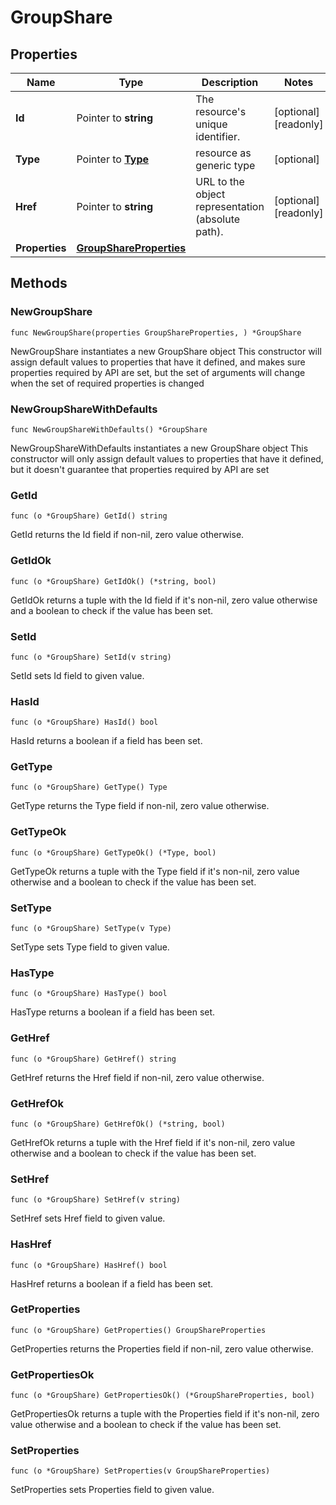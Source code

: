 # GroupShare

## Properties

|Name | Type | Description | Notes|
|------------ | ------------- | ------------- | -------------|
|**Id** | Pointer to **string** | The resource&#39;s unique identifier. | [optional] [readonly] |
|**Type** | Pointer to [**Type**](Type.md) | resource as generic type | [optional] |
|**Href** | Pointer to **string** | URL to the object representation (absolute path). | [optional] [readonly] |
|**Properties** | [**GroupShareProperties**](GroupShareProperties.md) |  | |

## Methods

### NewGroupShare

`func NewGroupShare(properties GroupShareProperties, ) *GroupShare`

NewGroupShare instantiates a new GroupShare object
This constructor will assign default values to properties that have it defined,
and makes sure properties required by API are set, but the set of arguments
will change when the set of required properties is changed

### NewGroupShareWithDefaults

`func NewGroupShareWithDefaults() *GroupShare`

NewGroupShareWithDefaults instantiates a new GroupShare object
This constructor will only assign default values to properties that have it defined,
but it doesn't guarantee that properties required by API are set

### GetId

`func (o *GroupShare) GetId() string`

GetId returns the Id field if non-nil, zero value otherwise.

### GetIdOk

`func (o *GroupShare) GetIdOk() (*string, bool)`

GetIdOk returns a tuple with the Id field if it's non-nil, zero value otherwise
and a boolean to check if the value has been set.

### SetId

`func (o *GroupShare) SetId(v string)`

SetId sets Id field to given value.

### HasId

`func (o *GroupShare) HasId() bool`

HasId returns a boolean if a field has been set.

### GetType

`func (o *GroupShare) GetType() Type`

GetType returns the Type field if non-nil, zero value otherwise.

### GetTypeOk

`func (o *GroupShare) GetTypeOk() (*Type, bool)`

GetTypeOk returns a tuple with the Type field if it's non-nil, zero value otherwise
and a boolean to check if the value has been set.

### SetType

`func (o *GroupShare) SetType(v Type)`

SetType sets Type field to given value.

### HasType

`func (o *GroupShare) HasType() bool`

HasType returns a boolean if a field has been set.

### GetHref

`func (o *GroupShare) GetHref() string`

GetHref returns the Href field if non-nil, zero value otherwise.

### GetHrefOk

`func (o *GroupShare) GetHrefOk() (*string, bool)`

GetHrefOk returns a tuple with the Href field if it's non-nil, zero value otherwise
and a boolean to check if the value has been set.

### SetHref

`func (o *GroupShare) SetHref(v string)`

SetHref sets Href field to given value.

### HasHref

`func (o *GroupShare) HasHref() bool`

HasHref returns a boolean if a field has been set.

### GetProperties

`func (o *GroupShare) GetProperties() GroupShareProperties`

GetProperties returns the Properties field if non-nil, zero value otherwise.

### GetPropertiesOk

`func (o *GroupShare) GetPropertiesOk() (*GroupShareProperties, bool)`

GetPropertiesOk returns a tuple with the Properties field if it's non-nil, zero value otherwise
and a boolean to check if the value has been set.

### SetProperties

`func (o *GroupShare) SetProperties(v GroupShareProperties)`

SetProperties sets Properties field to given value.



